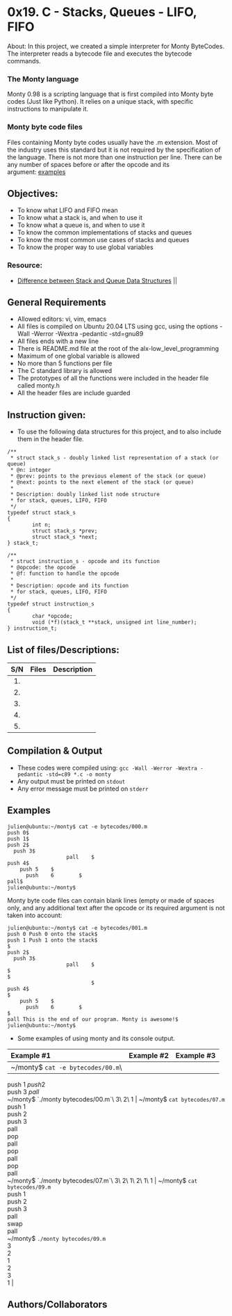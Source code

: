 0x19. C - Stacks, Queues - LIFO, FIFO
=====================================

About: In this project, we created a simple interpreter for Monty ByteCodes. The interpreter reads a bytecode file and executes the bytecode commands.

### [](https://github.com/Dikachis/monty#the-monty-language)The Monty language

Monty 0.98 is a scripting language that is first compiled into Monty byte codes (Just like Python). It relies on a unique stack, with specific instructions to manipulate it.

### [](https://github.com/Dikachis/monty#monty-byte-code-files)Monty byte code files

Files containing Monty byte codes usually have the .m extension. Most of the industry uses this standard but it is not required by the specification of the language. There is not more than one instruction per line. There can be any number of spaces before or after the opcode and its argument: [examples](https://github.com/Dikachis/monty#Examples)

[](https://github.com/Dikachis/monty#objectives)Objectives:
-----------------------------------------------------------

-   To know what LIFO and FIFO mean
-   To know what a stack is, and when to use it
-   To know what a queue is, and when to use it
-   To know the common implementations of stacks and queues
-   To know the most common use cases of stacks and queues
-   To know the proper way to use global variables

### [](https://github.com/Dikachis/monty#resource)Resource:

-   [Difference between Stack and Queue Data Structures](https://www.geeksforgeeks.org/difference-between-stack-and-queue-data-structures/) ||

[](https://github.com/Dikachis/monty#general-requirements)General Requirements
------------------------------------------------------------------------------

-   Allowed editors: vi, vim, emacs
-   All files is compiled on Ubuntu 20.04 LTS using gcc, using the options -Wall -Werror -Wextra -pedantic -std=gnu89
-   All files ends with a new line
-   There is README.md file at the root of the alx-low_level_programming
-   Maximum of one global variable is allowed
-   No more than 5 functions per file
-   The C standard library is allowed
-   The prototypes of all the functions were included in the header file called monty.h
-   All the header files are include guarded

[](https://github.com/Dikachis/monty#instruction-given)Instruction given:
-------------------------------------------------------------------------

-   To use the following data structures for this project, and to also include them in the header file.

```
/**
 * struct stack_s - doubly linked list representation of a stack (or queue)
 * @n: integer
 * @prev: points to the previous element of the stack (or queue)
 * @next: points to the next element of the stack (or queue)
 *
 * Description: doubly linked list node structure
 * for stack, queues, LIFO, FIFO
 */
typedef struct stack_s
{
        int n;
        struct stack_s *prev;
        struct stack_s *next;
} stack_t;

```

```
/**
 * struct instruction_s - opcode and its function
 * @opcode: the opcode
 * @f: function to handle the opcode
 *
 * Description: opcode and its function
 * for stack, queues, LIFO, FIFO
 */
typedef struct instruction_s
{
        char *opcode;
        void (*f)(stack_t **stack, unsigned int line_number);
} instruction_t;

```

[](https://github.com/Dikachis/monty#list-of-filesdescriptions)List of files/Descriptions:
------------------------------------------------------------------------------------------

| S/N | Files | Description |
| :-: | --: | --- |
| 1. |  |  |
| 2. |  |  |
| 3. |  |  |
| 4. |  |  |
| 5. |  |  |

[](https://github.com/Dikachis/monty#compilation--output)Compilation & Output
-----------------------------------------------------------------------------

-   These codes were compiled using: `gcc -Wall -Werror -Wextra -pedantic -std=c89 *.c -o monty`
-   Any output must be printed on `stdout`
-   Any error message must be printed on `stderr`

[](https://github.com/Dikachis/monty#examples)Examples
------------------------------------------------------

```
julien@ubuntu:~/monty$ cat -e bytecodes/000.m
push 0$
push 1$
push 2$
  push 3$
                   pall    $
push 4$
    push 5    $
      push    6        $
pall$
julien@ubuntu:~/monty$

```

Monty byte code files can contain blank lines (empty or made of spaces only, and any additional text after the opcode or its required argument is not taken into account:

```
julien@ubuntu:~/monty$ cat -e bytecodes/001.m
push 0 Push 0 onto the stack$
push 1 Push 1 onto the stack$
$
push 2$
  push 3$
                   pall    $
$
$
                           $
push 4$
$
    push 5    $
      push    6        $
$
pall This is the end of our program. Monty is awesome!$
julien@ubuntu:~/monty$

```

-   Some examples of using monty and its console output.

| Example #1 | Example #2 | Example #3 |
| :-- | :-- | :-- |
| ~/monty$ `cat -e bytecodes/00.m`\
push 1$\
push 2$\
push 3$\
pall$\
~/monty$ `./monty bytecodes/00.m`\
3\
2\
1 | ~/monty$ `cat bytecodes/07.m`\
push 1\
push 2\
push 3\
pall\
pop\
pall\
pop\
pall\
pop\
pall\
~/monty$ `./monty bytecodes/07.m`\
3\
2\
1\
2\
1\
1 | ~/monty$ `cat bytecodes/09.m`\
push 1\
push 2\
push 3\
pall\
swap\
pall\
~/monty$ `./monty bytecodes/09.m`\
3\
2\
1\
2\
3\
1 |

[](https://github.com/nzomorian)Authors/Collaborators
-------------------------------------------------------------------------------
